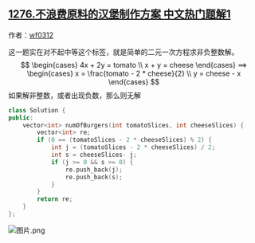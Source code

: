 ## [1276.不浪费原料的汉堡制作方案 中文热门题解1](https://leetcode.cn/problems/number-of-burgers-with-no-waste-of-ingredients/solutions/100000/jian-dan-de-shu-xue-gong-shi-by-wf0312)

作者：[wf0312](https://leetcode.cn/u/wf0312)

这一题实在对不起中等这个标签，就是简单的二元一次方程求非负整数解。
$$
\begin{cases}
4x + 2y = tomato \\
x + y = cheese
\end{cases}
==>
\begin{cases}
x = \frac{tomato - 2 * cheese}{2} \\
y = cheese - x
\end{cases}
$$
如果解非整数，或者出现负数，那么则无解

```cpp
class Solution {
public:
    vector<int> numOfBurgers(int tomatoSlices, int cheeseSlices) {
        vector<int> re;
        if (0 == (tomatoSlices - 2 * cheeseSlices) % 2) {
            int j = (tomatoSlices - 2 * cheeseSlices) / 2;
            int s = cheeseSlices- j;
            if (j >= 0 && s >= 0) {
                re.push_back(j);
                re.push_back(s);
            }
        }
        return re;
    }
};
```
![图片.png](https://pic.leetcode-cn.com/6bf235b0198d192457ce806752d61bb9800ac3f8028149c6291c842abaff6b40-%E5%9B%BE%E7%89%87.png)



